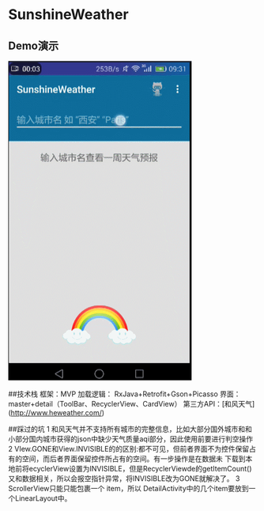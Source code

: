 # SunshineWeather
## Demo演示
![image](https://github.com/busySnail/SunshineWeather/blob/master/gif/%E5%BD%95%E5%B1%8F.gif) 

##技术栈 
  框架：MVP
  加载逻辑： RxJava+Retrofit+Gson+Picasso 
  界面：master+detail（ToolBar、RecyclerView、CardView）
  第三方API：[和风天气] (http://www.heweather.com/)

##踩过的坑
  1 和风天气并不支持所有城市的完整信息，比如大部分国外城市和和小部分国内城市获得的json中缺少天气质量aqi部分，因此使用前要进行判空操作
  2 VIew.GONE和View.INVISIBLE的的区别:都不可见，但前者界面不为控件保留占有的空间，而后者界面保留控件所占有的空间。有一步操作是在数据未 下载到本地前将ecyclerView设置为INVISIBLE，但是RecyclerViewde的getItemCount()又和数据相关，所以会报空指针异常，将INVISIBLE改为GONE就解决了。
  3 ScrollerView只能只能包裹一个 item，所以 DetailActivity中的几个item要放到一个LinearLayout中。

  
  
   

